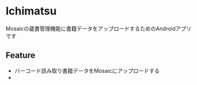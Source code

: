 # Ichimatsu
Mosaicの蔵書管理機能に書籍データをアップロードするためのAndroidアプリです


## Feature
 - バーコード読み取り書籍データをMosaicにアップロードする
 -
